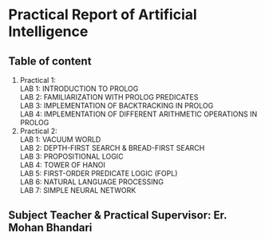 # Practical Report of Artificial Intelligence

## Table of content
1. Practical 1: <br />
    LAB 1: INTRODUCTION TO PROLOG <br />
    LAB 2: FAMILIARIZATION WITH PROLOG PREDICATES <br />
    LAB 3: IMPLEMENTATION OF BACKTRACKING IN PROLOG <br />
    LAB 4: IMPLEMENTATION OF DIFFERENT ARITHMETIC OPERATIONS IN PROLOG <br />
2. Practical 2: <br />
    LAB 1: VACUUM WORLD <br />
    LAB 2: DEPTH-FIRST SEARCH & BREAD-FIRST SEARCH <br />
    LAB 3: PROPOSITIONAL LOGIC<br />
    LAB 4: TOWER OF HANOI<br />
    LAB 5: FIRST-ORDER PREDICATE LOGIC (FOPL)<br />
    LAB 6: NATURAL LANGUAGE PROCESSING<br />
    LAB 7: SIMPLE NEURAL NETWORK<br />

## Subject Teacher & Practical Supervisor: Er. Mohan Bhandari